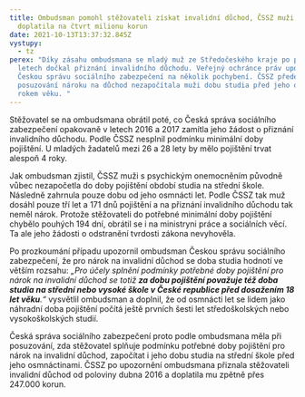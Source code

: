 ```yaml
---
title: Ombudsman pomohl stěžovateli získat invalidní důchod, ČSSZ muži zpětně
  doplatila na čtvrt milionu korun
date: 2021-10-13T13:37:32.845Z
vystupy:
  - tz
perex: "Díky zásahu ombudsmana se mladý muž ze Středočeského kraje po pěti
  letech dočkal přiznání invalidního důchodu. Veřejný ochránce práv upozornil
  Českou správu sociálního zabezpečení na několik pochybení. ČSSZ především při
  posuzování nároku na důchod nezapočítala muži dobu studia před jeho osmnáctým
  rokem věku. "
---
```

<p>Stěžovatel se na ombudsmana obrátil poté, co Česká správa sociálního zabezpečení opakovaně v&nbsp;letech 2016 a 2017 zamítla jeho žádost o přiznání invalidního důchodu. Podle ČSSZ nesplnil podmínku minimální doby pojištění. U mladých žadatelů mezi 26 a 28 lety by mělo pojištění trvat alespoň 4 roky. &nbsp;</p>

<p>Jak ombudsman zjistil, ČSSZ muži s&nbsp;psychickým onemocněním původně vůbec nezapočetla do doby pojištění období studia na střední škole. Následně zahrnula pouze dobu od jeho osmnácti let. Podle ČSSZ tak muž dosáhl pouze tří let a 171 dnů pojištění a na přiznání invalidního důchodu tak neměl nárok. Protože stěžovateli do potřebné minimální doby pojištění chybělo pouhých 194 dní, obrátil se i na ministryni práce a sociálních věcí. Ta ale jeho žádosti o odstranění tvrdosti zákona nevyhověla.</p>

<p>Po prozkoumání případu upozornil ombudsman Českou správu sociálního zabezpečení, že pro nárok na invalidní důchod se doba studia hodnotí ve větším rozsahu: <em>&bdquo;Pro účely splnění podmínky potřebné doby pojištění pro nárok na invalidní důchod se totiž <strong>za dobu pojištění považuje též doba studia na střední nebo vysoké škole v České republice před dosažením 18 let věku</strong>.&ldquo; </em>vysvětlil ombudsman<strong> </strong>a doplnil, že od osmnácti let se lidem jako náhradní doba pojištění počítá ještě prvních šesti let středoškolských nebo vysokoškolských studií.</p>

<p>Česká správa sociálního zabezpečení proto podle ombudsmana měla při posuzování, zda stěžovatel splňuje podmínku potřebné doby pojištění pro nárok na invalidní důchod, započítat i jeho dobu studia na střední škole před jeho osmnáctinami. ČSSZ po upozornění ombudsmana přiznala stěžovateli invalidní důchod od poloviny dubna 2016 a doplatila mu zpětně přes 247.000 korun.</p>

